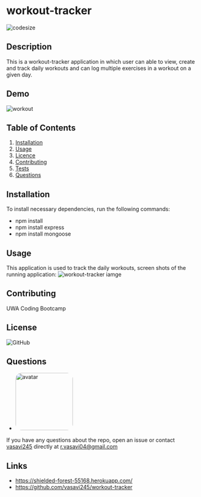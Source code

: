 # workout-tracker
![codesize](https://img.shields.io/github/languages/code-size/vasavi245/workout-tracker)
## Description
  This is a workout-tracker application in which user can able to view, create and track daily workouts and can log multiple exercises in a workout on a given day.
 ## Demo
 ![workout](https://user-images.githubusercontent.com/58574509/85032637-a3493380-b1b2-11ea-95bf-3e2592d5022e.gif)
  ## Table of Contents
  1. [Installation](#Installation)
  2. [Usage](#Usage)
  3. [Licence](#License)
  4. [Contributing](#Contributing)
  5. [Tests](#Tests)
  6. [Questions](#Questions)
  ## Installation
  To install necessary dependencies, run the following commands:
  * npm install
  * npm install express
  * npm install mongoose   
  ## Usage
  This application is used to track the daily workouts,
   screen shots of the running application:
  ![workout-tracker iamge](https://user-images.githubusercontent.com/58574509/85033417-819c7c00-b1b3-11ea-9844-d2277b561f3a.PNG)
  ## Contributing
   UWA Coding Bootcamp  
  ## License
  ![GitHub](https://img.shields.io/github/license/vasavi245/workout-tracker?style=flat-square)
  ## Questions
  * <img src="https://avatars0.githubusercontent.com/u/58574509?v=4" alt="avatar" style="border-radius: 16px" width="150" />
  If you have any questions about the repo, open an issue or contact [vasavi245](https://api.github.com/users/vasavi245) directly at r.vasavi04@gmail.com
  ## Links
  * https://shielded-forest-55168.herokuapp.com/
  * https://github.com/vasavi245/workout-tracker
